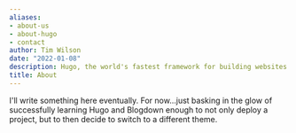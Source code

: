 ```yaml
---
aliases:
- about-us
- about-hugo
- contact
author: Tim Wilson
date: "2022-01-08"
description: Hugo, the world's fastest framework for building websites
title: About
---
```


I'll write something here eventually. For now...just basking in the glow of successfully learning Hugo and Blogdown enough to not only deploy a project, but to then decide to switch to a different theme.
